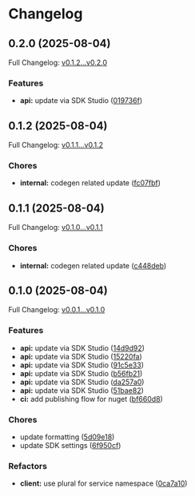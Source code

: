 # Changelog

## 0.2.0 (2025-08-04)

Full Changelog: [v0.1.2...v0.2.0](https://github.com/sd-st/publishing-test-csharp/compare/v0.1.2...v0.2.0)

### Features

* **api:** update via SDK Studio ([019736f](https://github.com/sd-st/publishing-test-csharp/commit/019736f82ebbdddf53529c7b723b638737c45f87))

## 0.1.2 (2025-08-04)

Full Changelog: [v0.1.1...v0.1.2](https://github.com/sd-st/publishing-test-csharp/compare/v0.1.1...v0.1.2)

### Chores

* **internal:** codegen related update ([fc07fbf](https://github.com/sd-st/publishing-test-csharp/commit/fc07fbf247d3b4e650d41dd1a356843ed4979fdd))

## 0.1.1 (2025-08-04)

Full Changelog: [v0.1.0...v0.1.1](https://github.com/sd-st/publishing-test-csharp/compare/v0.1.0...v0.1.1)

### Chores

* **internal:** codegen related update ([c448deb](https://github.com/sd-st/publishing-test-csharp/commit/c448debf9aabf857032cdee193e85f19a14462a1))

## 0.1.0 (2025-08-04)

Full Changelog: [v0.0.1...v0.1.0](https://github.com/sd-st/publishing-test-csharp/compare/v0.0.1...v0.1.0)

### Features

* **api:** update via SDK Studio ([14d9d92](https://github.com/sd-st/publishing-test-csharp/commit/14d9d922928f862d70355ef2148baabfbf1cc6db))
* **api:** update via SDK Studio ([15220fa](https://github.com/sd-st/publishing-test-csharp/commit/15220fa79c2b4743ecb284263bc0c7d5d3f5a002))
* **api:** update via SDK Studio ([91c5e33](https://github.com/sd-st/publishing-test-csharp/commit/91c5e334d4774e16cdb98af52046610ad9fba06d))
* **api:** update via SDK Studio ([b56fb21](https://github.com/sd-st/publishing-test-csharp/commit/b56fb218a7e79b828b5fbc41c20f0c2c9de5758c))
* **api:** update via SDK Studio ([da257a0](https://github.com/sd-st/publishing-test-csharp/commit/da257a0efb26cc52bf5f275630cb7ac467f45679))
* **api:** update via SDK Studio ([51bae82](https://github.com/sd-st/publishing-test-csharp/commit/51bae824af42095915dc5b5514527a2bb23af74d))
* **ci:** add publishing flow for nuget ([bf660d8](https://github.com/sd-st/publishing-test-csharp/commit/bf660d8b2605fc72ee2e31c9ca0e923fab1d30df))


### Chores

* update formatting ([5d09e18](https://github.com/sd-st/publishing-test-csharp/commit/5d09e18f563f7e37498b34a88eccdacba8393275))
* update SDK settings ([6f950cf](https://github.com/sd-st/publishing-test-csharp/commit/6f950cf790d444a257ed95d8a2cf09dc51416825))


### Refactors

* **client:** use plural for service namespace ([0ca7a10](https://github.com/sd-st/publishing-test-csharp/commit/0ca7a10daf61d084db7f098dcd007f35c05cbe96))
